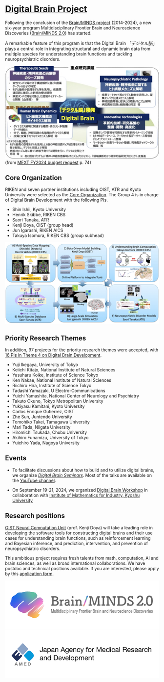 # [Digital Brain Project](https://digitalbrainproject.github.io/home/)

Following the conclusion of the [Brain/MINDS project](https://bm1.brainminds.jp/en/) (2014-2024), a new six-year program Multidisciplinary Frontier Brain and Neuroscience Discoveries ([Brain/MINDS 2.0](https://brainminds.jp/en)) has started.

A remarkable feature of this program is that the Digital Brain 「デジタル脳」plays a central role in integrating structural and dynamic brain data from multiple species for understanding brain functions and tackling neuropsychiatric disorders.

![Brain/MINDS2.0](BM2.jpg)  
(from [MEXT FY2024 budget request](https://www.mext.go.jp/content/20240118-ope_dev03-000031627-1.pdf) p. 74) 

## Core Organization

RIKEN and seven partner institutions including OIST, ATR and Kyoto University were selected as the [Core Organization](https://brainminds.jp/en/core). The Group 4 is in charge of Digital Brain Development with the following PIs.

* Shin Ishii, Kyoto University
* Henrik Skibbe, RIKEN CBS
* Saori Tanaka, ATR
* Kenji Doya, OIST (group head)
* Jun Igarashi, RIKEN AICS
* Takuya Isomura, RIKEN CBS (group subhead)

![DigitalBrainCoreGroup](DigitalBrainCore.jpg)

## Priority Research Themes

In addition, 97 projects for the priority research themes were accepted, with [16 PIs in Theme 4 on Digital Brain Development](https://brainminds.jp/en/theme4).

* Yuji Ikegaya, University of Tokyo
* Keiichi Kitajo, National Institute of Natural Sciences
* Yasuharu Koike, Institute of Science Tokyo
* Ken Nakae, National Institute of Natural Sciences
* Riichiro Hira, Institute of Science Tokyo
* Tadashi Yamazaki, U Electro-Communications
* Yuichi Yamashita, National Center of Neurology and Psychiatry
* Takuto Okuno, Tokyo Metropolitan University
* Yukiyasu Kamitani, Kyoto University
* Carlos Enrique Gutierrez, OIST
* Zhe Sun, Juntendo University
* Tomohiko Takei, Tamagawa University
* Mari Tada, Niigata University
* Hiromichi Tsukada, Chubu University
* Akihiro Funamizu, University of Tokyo
* Yuichiro Yada, Nagoya University

## Events

* To facilitate discussions about how to build and to utilize digital brains, we organize [*Digital Brain Seminars*](https://boatneck-weeder-7b7.notion.site/Digital-Brain-Seminar-90cc94badac64d32a281cba4245ed66d).
Most of the talks are available on the [YouTube channel](https://www.youtube.com/@kennakae2779/videos).

* On September 19-21, 2024, we organized [Digital Brain Workshop](https://boatneck-weeder-7b7.notion.site/Digtal-Brain-Workshop-131a68936dda4867a88fedd25dfaac92) in collaboration with [Institute of Mathematics for Industry, Kyoshu University](https://www.imi.kyushu-u.ac.jp/en/)

## Research positions

[OIST Neural Computation Unit](https://groups.oist.jp/ncu) (prof. Kenji Doya) will take a leading role in developing the software tools for constructing digital brains and their use cases for understanding brain functions, such as reinforcement learning and Bayesian inference, and prediction, intervention, and prevention of neuropsychiatric disorders.

This ambitious project requires fresh talents from math, computation, AI and brain sciences, as well as broad international collaborations. We have postdoc and technical positions available. If you are interested, please apply by this [application form](https://groups.oist.jp/ncu/oist-neural-computation-unit-job-application-form).

[![Brain/MINDS 2.0](banner-brainm-e.png)](https://brainminds.jp/en/)
[![AMED](banner-amed-en.png)](https://www.amed.go.jp/en/index.html)
